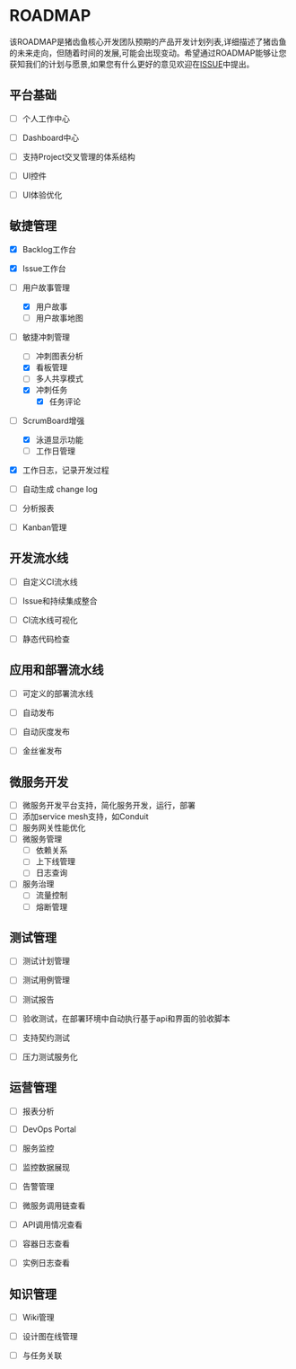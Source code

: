 # ROADMAP

该ROADMAP是猪齿鱼核心开发团队预期的产品开发计划列表,详细描述了猪齿鱼的未来走向，但随着时间的发展,可能会出现变动。希望通过ROADMAP能够让您获知我们的计划与愿景,如果您有什么更好的意见欢迎在[ISSUE](https://github.com/choerodon/choerodon/issues)中提出。


## 平台基础

- [ ] 个人工作中心
- [ ] Dashboard中心
- [ ] 支持Project交叉管理的体系结构
- [ ] UI控件
- [ ] UI体验优化


## 敏捷管理

- [x] Backlog工作台
- [x] Issue工作台
- [ ] 用户故事管理
  - [x] 用户故事
  - [ ] 用户故事地图
- [ ] 敏捷冲刺管理
  - [ ] 冲刺图表分析
  - [x] 看板管理
  - [ ] 多人共享模式
  - [x] 冲刺任务
    - [x] 任务评论
- [ ] ScrumBoard增强
  - [x] 泳道显示功能
  - [ ] 工作日管理
- [x] 工作日志，记录开发过程
- [ ] 自动生成 change log
- [ ] 分析报表
- [ ] Kanban管理


## 开发流水线

- [ ] 自定义CI流水线
- [ ] Issue和持续集成整合
- [ ] CI流水线可视化
- [ ] 静态代码检查


## 应用和部署流水线
- [ ] 可定义的部署流水线
- [ ] 自动发布
- [ ] 自动灰度发布
- [ ] 金丝雀发布


## 微服务开发
- [ ] 微服务开发平台支持，简化服务开发，运行，部署
- [ ] 添加service mesh支持，如Conduit
- [ ] 服务网关性能优化
- [ ] 微服务管理
  - [ ] 依赖关系
  - [ ] 上下线管理
  - [ ] 日志查询
- [ ] 服务治理
  - [ ] 流量控制
  - [ ] 熔断管理

## 测试管理
- [ ] 测试计划管理
- [ ] 测试用例管理
- [ ] 测试报告
- [ ] 验收测试，在部署环境中自动执行基于api和界面的验收脚本
- [ ] 支持契约测试
- [ ] 压力测试服务化


## 运营管理
- [ ] 报表分析
- [ ] DevOps Portal
- [ ] 服务监控
- [ ] 监控数据展现
- [ ] 告警管理
- [ ] 微服务调用链查看
- [ ] API调用情况查看
- [ ] 容器日志查看
- [ ] 实例日志查看


## 知识管理
- [ ] Wiki管理
- [ ] 设计图在线管理
- [ ] 与任务关联




